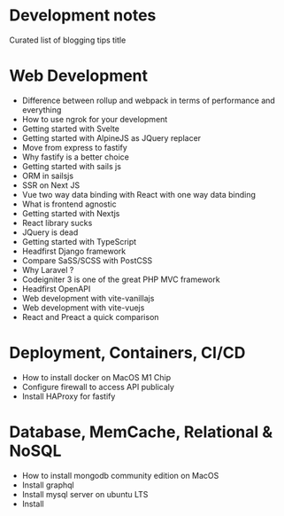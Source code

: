 # Development notes
Curated list of blogging tips title

# Web Development

- Difference between rollup and webpack in terms of performance and everything
- How to use ngrok for your development
- Getting started with Svelte
- Getting started with AlpineJS as JQuery replacer
- Move from express to fastify
- Why fastify is a better choice
- Getting started with sails js
- ORM in sailsjs
- SSR on Next JS
- Vue two way data binding with React with one way data binding
- What is frontend agnostic
- Getting started with Nextjs
- React library sucks
- JQuery is dead
- Getting started with TypeScript
- Headfirst Django framework
- Compare SaSS/SCSS with PostCSS
- Why Laravel ?
- Codeigniter 3 is one of the great PHP MVC framework
- Headfirst OpenAPI
- Web development with vite-vanillajs
- Web development with vite-vuejs
- React and Preact a quick comparison


# Deployment, Containers, CI/CD 

- How to install docker on MacOS M1 Chip
- Configure firewall to access API publicaly
- Install HAProxy for fastify


# Database, MemCache, Relational & NoSQL

- How to install mongodb community edition on MacOS
- Install graphql
- Install mysql server on ubuntu LTS
- Install 
